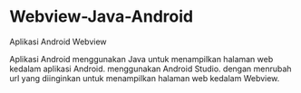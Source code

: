 # Webview-Java-Android
Aplikasi Android Webview

Aplikasi Android menggunakan Java untuk menampilkan halaman web kedalam aplikasi Android. 
menggunakan Android Studio. dengan menrubah url yang diinginkan untuk menampilkan halaman web kedalam Webview.

